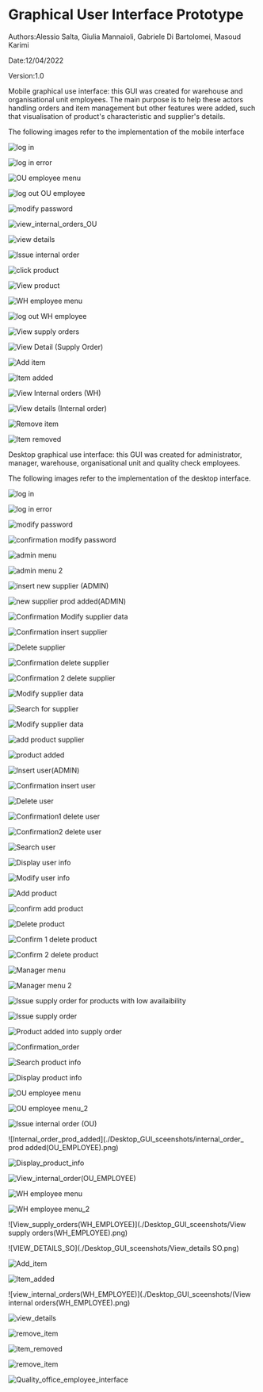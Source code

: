 # Graphical User Interface Prototype  

Authors:Alessio Salta, Giulia Mannaioli, Gabriele Di Bartolomei, Masoud Karimi

Date:12/04/2022

Version:1.0

Mobile graphical use interface: this GUI was created for warehouse and organisational unit employees. The main purpose is to help these actors handling orders and item management but other features were added, such that visualisation of product's characteristic and supplier's details.

The following images refer to the implementation of the mobile interface

![log in](Mobile_GUI_screenshots/log_in.png)

![log in error](Mobile_GUI_screenshots/log_in_error.png)

![OU employee menu](Mobile_GUI_screenshots/log_in.png)

![log out OU employee](Mobile_GUI_screenshots/logoutWH_employee_menu.png)

![modify password](Mobile_GUI_screenshots/modify_password.png)

![view_internal_orders_OU](Mobile_GUI_screenshots/View_Internal_orders_OU.png)

![view details](Mobile_GUI_screenshots/view_details.png)

![Issue internal order](Mobile_GUI_screenshots/Issue_internal_orders.png)

![click product](Mobile_GUI_screenshots/click_product.png)

![View product](Mobile_GUI_screenshots/VIEW_Product1.png)

![WH employee menu](Mobile_GUI_screenshots/WH_employee_menu.png)

![log out WH employee](Mobile_GUI_screenshots/logoutWH_employee_menu.png)

![View supply orders](Mobile_GUI_screenshots/View_supply_orders.png)

![View Detail (Supply Order)](Mobile_GUI_screenshots/view_details_SO.png)

![Add item](Mobile_GUI_screenshots/Add_item.png)

![Item added](Mobile_GUI_screenshots/item_added.png)

![View Internal orders (WH)](Mobile_GUI_screenshots/View_internal_orders_WH.png)

![View details (Internal order)](Mobile_GUI_screenshots/view_details_IO.png)

![Remove item](Mobile_GUI_screenshots/remove_item.png)

![Item removed](Mobile_GUI_screenshots/item_removed.png)

Desktop graphical use interface: this GUI was created for administrator, manager, warehouse, organisational unit and quality check employees.

The following images refer to the implementation of the desktop interface.


![log in](./Desktop_GUI_sceenshots/login_page_1.png)

![log in error](./Desktop_GUI_sceenshots/login_page_error_message.png)

![modify password](./Desktop_GUI_sceenshots/modify_password(generic).png)

![confirmation modify password](./Desktop_GUI_sceenshots/Confirmation_Modify_password.png)

![admin menu](./Desktop_GUI_sceenshots/Admin_menu.png)

![admin menu 2](./Desktop_GUI_sceenshots/Admin_menu_2.png)

![insert new supplier (ADMIN)](./Desktop_GUI_sceenshots/Insert_new_supplier(ADMIN).png)

![new supplier prod added(ADMIN)](./Desktop_GUI_sceenshots/new_supplier_prod_added(ADMIN).png)

![Confirmation Modify supplier data](./Desktop_GUI_sceenshots/Confirmation_Modify_supplier_data.png)

![Confirmation insert supplier](./Desktop_GUI_sceenshots/Insert_new_supplier(ADMIN).png)

![Delete supplier](./Desktop_GUI_sceenshots/Delete_supplier_in_the_system(ADMIN).png)

![Confirmation delete supplier](./Desktop_GUI_screenshots/Confirmation_delete_supplier_1.png)

![Confirmation 2 delete supplier](./Desktop_GUI_screenshots/Confirmation_delete_supplier_2.png)

![Modify supplier data](./Desktop_GUI_screenshots/Modify_supplier_data.png)

![Search for supplier](./Desktop_GUI_screenshots/Search_for_supplier.png)

![Modify supplier data](./Desktop_GUI_screenshots/Modifying_supplier_data.png)

![add product supplier](./Desktop_GUI_screenshots/add_prod_supplier_data.png)

![product added](./Desktop_GUI_screenshots/prod_added_supplier.png)

![Insert user(ADMIN)](./Desktop_GUI_screenshots/Insert_user_in_the_system(ADMIN).png)

![Confirmation insert user](./Desktop_GUI_screenshots/Confirmation_insert_user.png)

![Delete user](./Desktop_GUI_screenshots/Delete_user_in_the_system(ADMIN).png)

![Confirmation1 delete user](./Desktop_GUI_screenshots/Confirmation_delete_user_1.png)

![Confirmation2 delete user](./Desktop_GUI_screenshots/Confirmation_delete_user_2.png)

![Search user](./Desktop_GUI_screenshots/Search_user(ADMIN).png)

![Display user info](./Desktop_GUI_screenshots/Display_user_info(ADMIN).png)

![Modify user info](./Desktop_GUI_screenshots/Modify_user_info(ADMIN).png)

![Add product](./Desktop_GUI_screenshots/Add_product(ADMIN).png)

![confirm add product](./Desktop_GUI_screenshots/Confirmation_add_product_to_catalog.png)

![Delete product](./Desktop_GUI_screenshots/Delete_product(ADMIN).png)

![Confirm 1 delete product](./Desktop_GUI_screenshots/Confirmation_delete_product_from_catalog_1.png)

![Confirm 2 delete product](./Desktop_GUI_screenshots/Confirmation_delete_product_from_catalog_2.png)

![Manager menu](./Desktop_GUI_screenshots/Manager_menu.png)

![Manager menu 2](./Desktop_GUI_screenshots/Manager_menu2.png)

![Issue supply order for products with low availaibility](./Desktop_GUI_screenshots/lowAvail_Issue_supply_order.png)

![Issue supply order](./Desktop_GUI_screenshots/Issue_supply_order.png)

![Product added into supply order](./Desktop_GUI_screenshots/supply_order_prod_added(MANAGER).png)


![Confirmation_order](./Desktop_GUI_screenshots/Confirmation_order.png)

![Search product info](./Desktop_GUI_screenshots/Search_product_info(MANAGER).png)

![Display product info](./Desktop_GUI_screenshots/Display_product_info.png)

![OU employee menu](./Desktop_GUI_sceenshots/OU_EMPLOYEE_MENU.png)

![OU employee menu_2](./Desktop_GUI_sceenshots/OU_EMPLOYEE_MENU_2.png)

![Issue internal order (OU)](./Desktop_GUI_sceenshots/Issue_internal_order(OU_EMPLOYEE).png)

![Internal_order_prod_added](./Desktop_GUI_sceenshots/internal_order_ prod added(OU_EMPLOYEE).png)

![Display_product_info](./Desktop_GUI_sceenshots/Display_product_info.png)

![View_internal_order(OU_EMPLOYEE)](./Desktop_GUI_sceenshots/View_internal_order(OU_EMPLOYEE).png)

![WH employee menu](./Desktop_GUI_sceenshots/WH_EMPLOYEE_MENU.png)

![WH employee menu_2](./Desktop_GUI_sceenshots/WH_EMPLOYEE_MENU_2.png)

![View_supply_orders(WH_EMPLOYEE)](./Desktop_GUI_sceenshots/View supply orders(WH_EMPLOYEE).png)

![VIEW_DETAILS_SO](./Desktop_GUI_sceenshots/View_details SO.png)

![Add_item](./Desktop_GUI_sceenshots/Add_item.png)

![Item_added](./Desktop_GUI_sceenshots/item_added.png)

![view_internal_orders(WH_EMPLOYEE)](./Desktop_GUI_sceenshots/(View internal orders(WH_EMPLOYEE).png)

![view_details](./Desktop_GUI_sceenshots/View_details.png)

![remove_item](./Desktop_GUI_sceenshots/Remove_item.png)

![item_removed](./Desktop_GUI_sceenshots/item_removed.png)

![remove_item](./Desktop_GUI_sceenshots/Remove_item.png)

![Quality_office_employee_interface](./Desktop_GUI_sceenshots/Quality_office_employee_interface.png)































